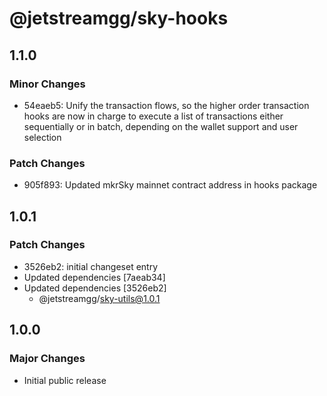 # @jetstreamgg/sky-hooks

## 1.1.0

### Minor Changes

- 54eaeb5: Unify the transaction flows, so the higher order transaction hooks are now in charge to execute a list of transactions either sequentially or in batch, depending on the wallet support and user selection

### Patch Changes

- 905f893: Updated mkrSky mainnet contract address in hooks package

## 1.0.1

### Patch Changes

- 3526eb2: initial changeset entry
- Updated dependencies [7aeab34]
- Updated dependencies [3526eb2]
  - @jetstreamgg/sky-utils@1.0.1

## 1.0.0

### Major Changes

- Initial public release
